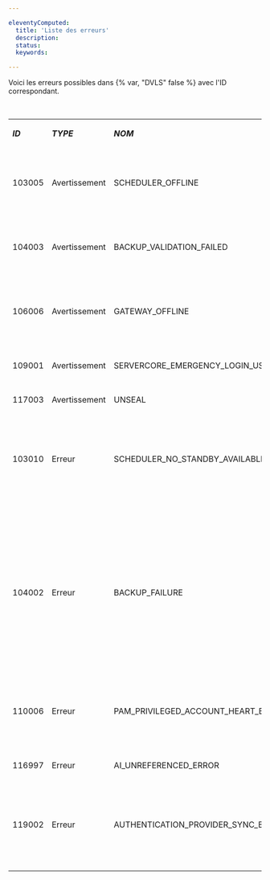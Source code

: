```yaml
---

eleventyComputed:
  title: 'Liste des erreurs'
  description:
  status:
  keywords:

---
```


Voici les erreurs possibles dans {% var, "DVLS" false %} avec l'ID correspondant.

<br>

<table><tbody><tr><td><p><em><strong>ID</strong></em></p></td><td><p><em><strong>TYPE</strong></em></p></td><td><p><em><strong>NOM</strong></em></p></td><td><p><em><strong>DOMAINE</strong></em></p></td><td><p><strong>DESCRIPTION/SOLUTION</strong></p></td></tr><tr><td><p>103005</p></td><td><p>Avertissement</p></td><td><p>SCHEDULER_OFFLINE</p></td><td><p>Système</p></td><td><p>Le <a href="server/kb/knowledge-base/scheduler-service-general-information/"><em><strong>planificateur</strong></em></a> n'est pas accessible. Redémarrer <em><strong>{% var, "DVLS" false %}</strong></em>. Vérifier <a href="server/web-interface/utilities/reports/logs/"><em><strong>les journaux</strong></em></a>, vérifier <em><strong>l'Observateur d'événements Windows</strong></em>. Contacter le support</p></td></tr><tr><td><p>104003</p></td><td><p>Avertissement</p></td><td><p>BACKUP_VALIDATION_FAILED</p></td><td><p>Système</p></td><td><p>Se produit lorsque nous ne pouvons pas vérifier si le fichier existe. Vérifier les permissions du chemin, le logiciel AV, les permissions IIS… ajouter un lien</p></td></tr><tr><td><p>106006</p></td><td><p>Avertissement</p></td><td><p>GATEWAY_OFFLINE</p></td><td><p>Système</p></td><td><p>La santé de la passerelle est signalée comme défaillante. Vérifier si la passerelle fonctionne, vérifier les journaux, vérifier l'Observateur d'événements Windows</p></td></tr><tr><td><p>109001</p></td><td><p>Avertissement</p></td><td><p>SERVERCORE_EMERGENCY_LOGIN_USED</p></td><td><p>Système</p></td><td><p>Connexion d'urgence utilisée ajouter lien doc</p></td></tr><tr><td><p>117003</p></td><td><p>Avertissement</p></td><td><p>UNSEAL</p></td><td><p>ActivitéUtilisateur</p></td><td><p>L'entrée a été descellée ajouter lien doc</p></td></tr><tr><td><p>103010</p></td><td><p>Erreur</p></td><td><p>SCHEDULER_NO_STANDBY_AVAILABLE</p></td><td><p>Système</p></td><td><p>Enregistré lorsqu'aucun planificateur de secours n'est détecté. Devrait probablement être un avertissement, rien à faire sauf configurer un autre planificateur ou vérifier les journaux pour toute erreur qui aurait pu causer l'échec du planificateur</p></td></tr><tr><td><p>104002</p></td><td><p>Erreur</p></td><td><p>BACKUP_FAILURE</p></td><td><p>Système</p></td><td><p>Lorsqu'une exception se produit pendant le processus de sauvegarde (Cela peut être lié à SQL, peut être un délai d'attente, difficile à dire). Les journaux devraient avoir des informations décentes lorsque c'est quelque chose que nous attendons, sinon c'est un travail de détective. Vérifier l'application de sauvegarde web, vérifier la sauvegarde du serveur SQL pour résoudre le problème. échec de la validation de la sauvegarde référer au sujet</p><p>/server/web-interface/administration/backup/backup-manager/#database-configuration</p></td></tr><tr><td><p>110006</p></td><td><p>Erreur</p></td><td><p>PAM_PRIVILEGED_ACCOUNT_HEART_BEAT_FAILURE</p></td><td><p>Système</p></td><td><p>Échec du contrôle de santé pour les fournisseurs/comptes listés. Vérifier les journaux et contacter le support si nécessaire.</p></td></tr><tr><td><p>116997</p></td><td><p>Erreur</p></td><td><p>AI_UNREFERENCED_ERROR</p></td><td><p>Système</p></td><td><p>Peut être ignoré, ne devrait pas être vu du côté du client car cette fonctionnalité n'est pas encore activée</p></td></tr><tr><td><p>119002</p></td><td><p>Erreur</p></td><td><p>AUTHENTICATION_PROVIDER_SYNC_ERROR</p></td><td><p>Système</p></td><td><p>Devrait être assez explicite. Journal supplémentaire lorsque le travail est effectué via le planificateur, mais chaque ligne affectée devrait être expliquée correctement</p></td></tr><tr><td><p></p></td><td><p></p></td><td><p></p></td><td><p></p></td><td><p></p></td></tr></tbody></table>
